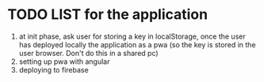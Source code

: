 # TODO LIST for the application

1. at init phase, ask user for storing a key in localStorage, once the user has deployed locally the application as a pwa (so the key is stored in the user browser. Don't do this in a shared pc)
2. setting up pwa with angular
3. deploying to firebase
